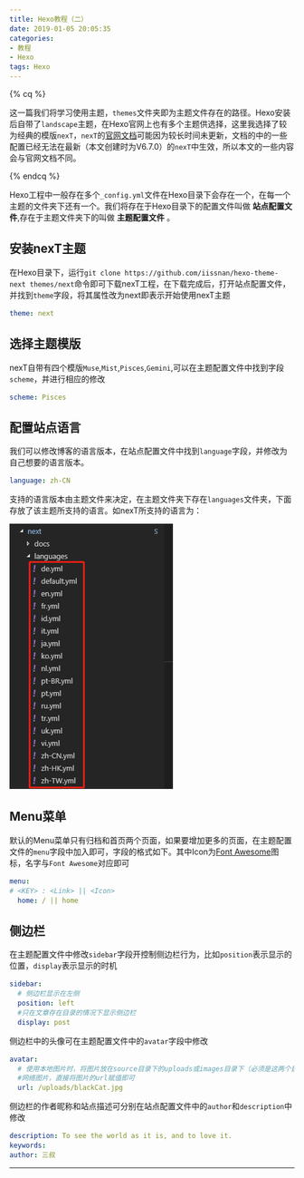 ```yaml
---
title: Hexo教程（二）
date: 2019-01-05 20:05:35
categories: 
- 教程
- Hexo
tags: Hexo
---
```


{% cq %}

这一篇我们将学习使用主题，`themes`文件夹即为主题文件存在的路径。Hexo安装后自带了`landscape`主题，在Hexo官网上也有多个主题供选择，这里我选择了较为经典的模版`nexT`，`nexT`的[官网文档](http://theme-next.iissnan.com/)可能因为较长时间未更新，文档的中的一些配置已经无法在最新（本文创建时为V6.7.0）的`nexT`中生效，所以本文的一些内容会与官网文档不同。

{% endcq %}

<!--more-->

Hexo工程中一般存在多个`_config.yml`文件在Hexo目录下会存在一个，在每一个主题的文件夹下还有一个。我们将存在于Hexo目录下的配置文件叫做 **站点配置文件**,存在于主题文件夹下的叫做 **主题配置文件** 。

## 安装nexT主题

在Hexo目录下，运行`git clone https://github.com/iissnan/hexo-theme-next themes/next`命令即可下载nexT工程，在下载完成后，打开站点配置文件，并找到`theme`字段，将其属性改为next即表示开始使用nexT主题

```yml
theme: next
```

## 选择主题模版

nexT自带有四个模版`Muse`,`Mist`,`Pisces`,`Gemini`,可以在主题配置文件中找到字段`scheme`，并进行相应的修改

```yml
scheme: Pisces
```

## 配置站点语言

我们可以修改博客的语言版本，在站点配置文件中找到`language`字段，并修改为自己想要的语言版本。

```yml
language: zh-CN
```

支持的语言版本由主题文件来决定，在主题文件夹下存在`languages`文件夹，下面存放了该主题所支持的语言。如nexT所支持的语言为：

![nexT支持语言](HexoTutorial-2/2019-01-05-17-32-08.png)

## Menu菜单

默认的Menu菜单只有归档和首页两个页面，如果要增加更多的页面，在主题配置文件的`menu`字段中加入即可，字段的格式如下。其中Icon为[Font Awesome](http://fontawesome.dashgame.com/)图标，名字与`Font Awesome`对应即可

```yml
menu:
# <KEY> : <Link> || <Icon>
  home: / || home
```

## 侧边栏

在主题配置文件中修改`sidebar`字段开控制侧边栏行为，比如`position`表示显示的位置，`display`表示显示的时机

```yml
sidebar:
  # 侧边栏显示在左侧
  position: left
  #只在文章存在目录的情况下显示侧边栏
  display: post
```

侧边栏中的头像可在主题配置文件中的`avatar`字段中修改

```yml
avatar:
  # 使用本地图片时，将图片放在source目录下的uploads或images目录下（必须是这两个目录名字）
  #网络图片，直接将图片的url赋值即可
  url: /uploads/blackCat.jpg
```

侧边栏的作者昵称和站点描述可分别在站点配置文件中的`author`和`description`中修改

```yml
description: To see the world as it is, and to love it.
keywords:
author: 三叔
```

***
